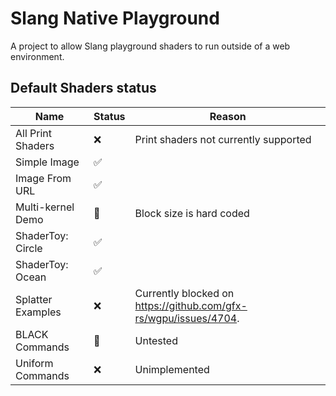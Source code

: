 # Slang Native Playground

A project to allow Slang playground shaders to run outside of a web environment. 

## Default Shaders status

| Name | Status | Reason |
|------|--------|--------|
| All Print Shaders | ❌ | Print shaders not currently supported |
| Simple Image | ✅ | |
| Image From URL | ✅ | |
| Multi-kernel Demo | 📐 | Block size is hard coded |
| ShaderToy: Circle | ✅ | |
| ShaderToy: Ocean | ✅ | |
| Splatter Examples | ❌ | Currently blocked on https://github.com/gfx-rs/wgpu/issues/4704. |
| BLACK Commands | 📐 | Untested |
| Uniform Commands | ❌ | Unimplemented |



